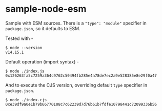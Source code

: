 # sample-node-esm

Sample with ESM sources. There is a `"type": "module"` specifier in `package.json`, so it defaults to ESM.

Tested with -

```
$ node --version
v14.15.1
```

Default operation (import syntax) -

```
$ node ./index.js
0x126263fa5c7259a364c9762c50494fb285e4a78de7ec2a9e528385e8e29f0a47
```

And to execute the CJS version, overriding default `type` specifier in `package.json`.

```
$ node ./index.cjs
0xe39df9a0e1b79b66770108c7c62239d7d76b61b7fdfe10798441c72099336b56
```

